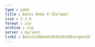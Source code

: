 ```yaml
---
type : game
title : Bonus Demo 4 (Europe)
size : 2.3 G
format : iso
archive : zip
server : myrient
link2 : Bonus%20Demo%204%20%28Europe%29
---
```

